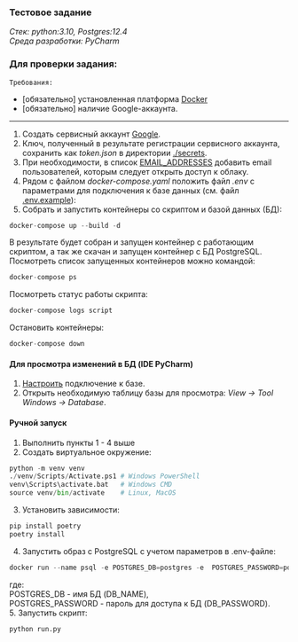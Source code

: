### Тестовое задание
*Стек: python:3.10, Postgres:12.4*  
*Среда разработки: PyCharm*
####

### Для проверки задания:
`Требования:`  
* [обязательно] установленная платформа [Docker](https://docs.docker.com/get-docker/)
* [обязательно] наличие Google-аккаунта.

---
1. Создать сервисный аккаунт [Google](https://developers.google.com/identity/protocols/oauth2/service-account?hl=ru).
2. Ключ, полученный в результате регистрации сервисного аккаунта, сохранить как *token.json* в директории [./secrets](./secrets).
3. При необходимости, в список [EMAIL_ADDRESSES](./config/settings.py) добавить email пользователей, которым следует открыть доступ к облаку.
4. Рядом с файлом *docker-compose.yaml* положить файл *.env* с параметрами для подключения к базе данных (см. файл [.env.example](.env.example)):
5. Собрать и запустить контейнеры со скриптом и базой данных (БД):
```python
docker-compose up --build -d
```
В результате будет собран и запущен контейнер с работающим скриптом, а так же скачан и запущен контейнер с БД PostgreSQL.  
Посмотреть список запущенных контейнеров можно командой:
```python
docker-compose ps
```
Посмотреть статус работы скрипта:
```python
docker-compose logs script
```
Остановить контейнеры:
```python
docker-compose down
```
#### Для просмотра изменений в БД (IDE PyCharm)
1. [Настроить](https://www.jetbrains.com/help/pycharm/postgresql.html) подключение к базе.
2. Открыть необходимую таблицу базы для просмотра: *View -> Tool Windows -> Database*.

#### Ручной запуск
1. Выполнить пункты 1 - 4 выше
2. Создать виртуальное окружение:
```python
python -m venv venv
./venv/Scripts/Activate.ps1 # Windows PowerShell
venv\Scripts\activate.bat   # Windows CMD
source venv/bin/activate    # Linux, MacOS
```
3. Установить зависимости:
```python
pip install poetry
poetry install
```
4. Запустить образ с PostgreSQL с учетом параметров в .env-файле:
```python
docker run --name psql -e POSTGRES_DB=postgres -e  POSTGRES_PASSWORD=postgres -p 5432:5432 -d postgres:12.4-alpine
```
где:  
POSTGRES_DB - имя БД (DB_NAME),  
POSTGRES_PASSWORD - пароль для доступа к БД (DB_PASSWORD).  
5. Запустить скрипт:
```python
python run.py
```
